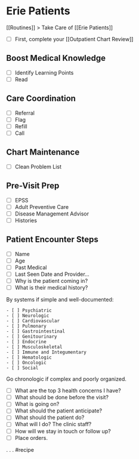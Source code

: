 # Erie Patients
[[Routines]] > Take Care of [[Erie Patients]]

- [ ] First, complete your [[Outpatient Chart Review]]

## Boost Medical Knowledge
- [ ] Identify Learning Points
- [ ] Read

## Care Coordination
- [ ] Referral
- [ ] Flag
- [ ] Refill
- [ ] Call

## Chart Maintenance
- [ ] Clean Problem List

## Pre-Visit Prep
- [ ] EPSS
- [ ] Adult Preventive Care
- [ ] Disease Management Advisor
- [ ] Histories

## Patient Encounter Steps
- [ ] Name
- [ ] Age
- [ ] Past Medical
- [ ] Last Seen Date and Provider…
- [ ] Why is the patient coming in?
- [ ] What is their medical history?

By systems if simple and well-documented:

	- [ ] Psychiatric
	- [ ] Neurologic
	- [ ] Cardiovascular
	- [ ] Pulmonary
	- [ ] Gastrointestinal
	- [ ] Genitourinary
	- [ ] Endocrine
	- [ ] Musculoskeletal
	- [ ] Immune and Integumentary
	- [ ] Hematologic
	- [ ] Oncologic
	- [ ] Social

Go chronologic if complex and poorly organized.

- [ ] What are the top 3 health concerns I have?
- [ ] What should be done before the visit?
- [ ] What is going on?
- [ ] What should the patient anticipate?
- [ ] What should the patient do?
- [ ] What will I do? The clinic staff?
- [ ] How will we stay in touch or follow up?
- [ ] Place orders.

.
.
.
#recipe